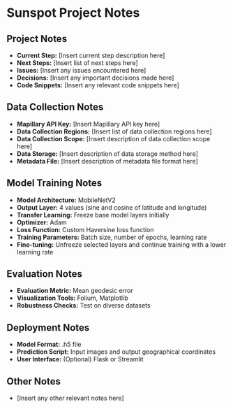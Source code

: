 # Sunspot Project Notes

## Project Notes

- **Current Step:** [Insert current step description here]
- **Next Steps:** [Insert list of next steps here]
- **Issues:** [Insert any issues encountered here]
- **Decisions:** [Insert any important decisions made here]
- **Code Snippets:** [Insert any relevant code snippets here]

## Data Collection Notes

- **Mapillary API Key:** [Insert Mapillary API key here]
- **Data Collection Regions:** [Insert list of data collection regions here]
- **Data Collection Scope:** [Insert description of data collection scope here]
- **Data Storage:** [Insert description of data storage method here]
- **Metadata File:** [Insert description of metadata file format here]

## Model Training Notes

- **Model Architecture:** MobileNetV2
- **Output Layer:** 4 values (sine and cosine of latitude and longitude)
- **Transfer Learning:** Freeze base model layers initially
- **Optimizer:** Adam
- **Loss Function:** Custom Haversine loss function
- **Training Parameters:** Batch size, number of epochs, learning rate
- **Fine-tuning:** Unfreeze selected layers and continue training with a lower learning rate

## Evaluation Notes

- **Evaluation Metric:** Mean geodesic error
- **Visualization Tools:** Folium, Matplotlib
- **Robustness Checks:** Test on diverse datasets

## Deployment Notes

- **Model Format:** .h5 file
- **Prediction Script:** Input images and output geographical coordinates
- **User Interface:** (Optional) Flask or Streamlit

## Other Notes

- [Insert any other relevant notes here]

